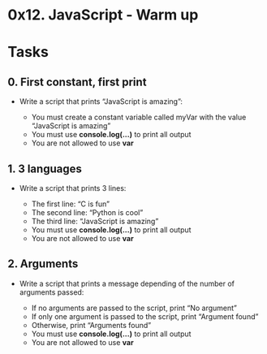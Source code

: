 # 0x12. JavaScript - Warm up

# Tasks

## 0. First constant, first print
* Write a script that prints “JavaScript is amazing”:

	* You must create a constant variable called myVar with the value “JavaScript is amazing”
	* You must use **console.log(...)** to print all output
	* You are not allowed to use **var**

## 1. 3 languages

* Write a script that prints 3 lines:

	* The first line: “C is fun”
	* The second line: “Python is cool”
	* The third line: “JavaScript is amazing”
	* You must use **console.log(...)** to print all output
	* You are not allowed to use **var**

## 2. Arguments

* Write a script that prints a message depending of the number of arguments passed:

	* If no arguments are passed to the script, print “No argument”
	* If only one argument is passed to the script, print “Argument found”
	* Otherwise, print “Arguments found”
	* You must use **console.log(...)** to print all output
	* You are not allowed to use **var**


